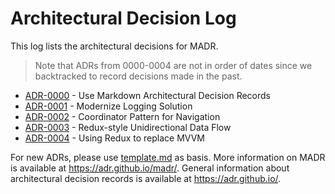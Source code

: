 # Architectural Decision Log

This log lists the architectural decisions for MADR. 

> Note that ADRs from 0000-0004 are not in order of dates since we backtracked to record decisions made in the past.

<!-- adrlog -- Regenerate the content by using `./update-readme.sh`. Make sure to install `adr-log` via `npm install -g adr-log` -->

* [ADR-0000](0000-use-markdown-architectural-decision-records.md) - Use Markdown Architectural Decision Records
* [ADR-0001](0001-modernize-logging-solution.md) - Modernize Logging Solution
* [ADR-0002](0002-coordinators-for-navigation.md) - Coordinator Pattern for Navigation
* [ADR-0003](0003-redux-pilot.md) - Redux-style Unidirectional Data Flow
* [ADR-0004](0004-using-redux-to-replace-mvvm.md) - Using Redux to replace MVVM

<!-- adrlogstop -->

For new ADRs, please use [template.md](template.md) as basis.
More information on MADR is available at <https://adr.github.io/madr/>.
General information about architectural decision records is available at <https://adr.github.io/>.
